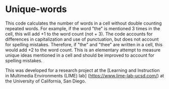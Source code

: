 # Unique-words
This code calculates the number of words in a cell without double counting repeated words. For example, if the word "the" is mentioned 3 times in the cell, this will add +1 to the word count (not + 3). The code accounts for differences in capitalization and use of punctuation, but does not account for spelling mistakes. Therefore, if "the" and "thee" are written in a cell, this would add +2 to the word count. This is an elementary attempt to measure unique ideas mentioned in a cell and should be improved to account for spelling mistakes. 

This was developed for a research project at the [Learning and Instruction in Multimedia Environments (LIME) lab] (https://www.lime-lab-ucsd.com/) at the University of California, San Diego.
